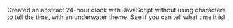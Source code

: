 Created an abstract 24-hour clock with JavaScript without using characters to tell the time, with an underwater theme. See if you can tell what time it is!
